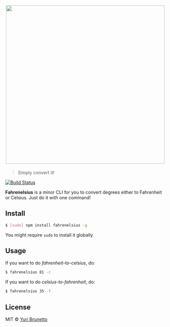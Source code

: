 <h1 align="center">
 <img width="500" src="https://i.imgur.com/c6iC3Yf.png">
</h1>

> Simply convert it!

[![Build Status](https://travis-ci.org/YuriBrunetto/fahrenelsius.svg?branch=master)](https://travis-ci.org/YuriBrunetto/fahrenelsius)

**Fahrenelsius** is a minor CLI for you to convert degrees either to Fahrenheit or Celsius. Just do it with one command!

## Install
```bash
$ [sudo] npm install fahrenelsius -g
```
You might require `sudo` to install it globally.

## Usage
If you want to do *fahrenheit-to-celsius*, do:
```bash
$ fahrenelsius 81 -c 
```

If you want to do *celsius-to-fahrenheit*, do:
```bash
$ fahrenelsius 35 -f 
```

## License
MIT &copy; [Yuri Brunetto](https://ybrntt.com.br)
